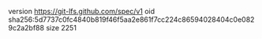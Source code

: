 version https://git-lfs.github.com/spec/v1
oid sha256:5d7737c0fc4840b819f46f5aa2e861f7cc224c86594028404c0e0829c2a2bf88
size 2251
